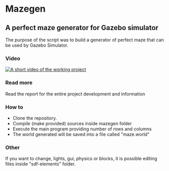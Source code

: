 # Mazegen
## A perfect maze generator for Gazebo simulator

The purpose of the script was to build a generator of perfect maze that can be used by Gazebo Simulator.

### Video
[![A short video of the working project](https://img.youtube.com/vi/VhSJpnRmeQo/0.jpg)](http://www.youtube.com/watch?v=VhSJpnRmeQo)

### Read more
Read the report for the entire project development and information

### How to
- Clone the repository.
- Compile (make provided) sources inside mazegen folder
- Execute the main program providing number of rows and columns
- The world generated will be saved into a file called "maze.world"

### Other
If you want to change, lights, gui, physics or blocks, it is possible editing files inside "sdf-elements" folder.
